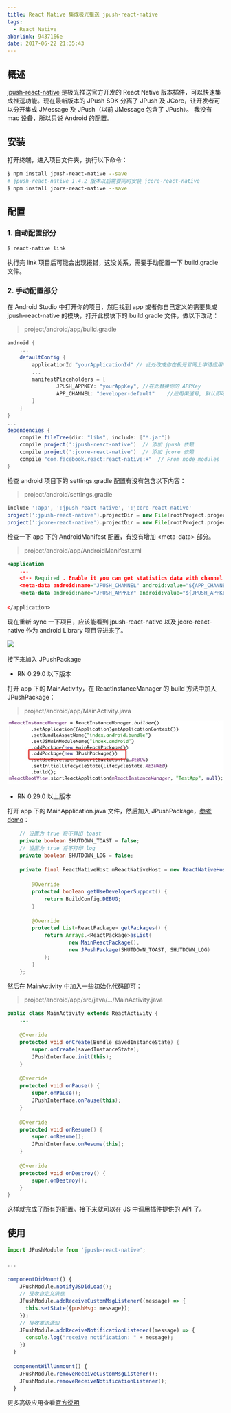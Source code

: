 ```yaml
---
title: React Native 集成极光推送 jpush-react-native
tags:
  - React Native
abbrlink: 9437166e
date: 2017-06-22 21:35:43
---
```


## 概述
[jpush-react-native][jpush-react-native] 是极光推送官方开发的 React Native 版本插件，可以快速集成推送功能。现在最新版本的 JPush SDK 分离了 JPush 及 JCore，让开发者可以分开集成 JMessage 及 JPush（以前 JMessage 包含了 JPush）。
我没有 mac 设备，所以只说 Android 的配置。

<!-- more -->

## 安装
打开终端，进入项目文件夹，执行以下命令：

```bash
$ npm install jpush-react-native --save
# jpush-react-native 1.4.2 版本以后需要同时安装 jcore-react-native
$ npm install jcore-react-native --save 
```

## 配置

### 1. 自动配置部分

```bash
$ react-native link
```

执行完 link 项目后可能会出现报错，这没关系，需要手动配置一下 build.gradle 文件。

### 2. 手动配置部分
在 Android Studio 中打开你的项目，然后找到 app 或者你自己定义的需要集成 jpush-react-native 的模块，打开此模块下的 build.gradle 文件，做以下改动：
> project/android/app/build.gradle

```groovy
android {
    ...
    defaultConfig {
        applicationId "yourApplicationId" // 此处改成你在极光官网上申请应用时填写的包名
        ...
        manifestPlaceholders = [
                JPUSH_APPKEY: "yourAppKey", //在此替换你的 APPKey
                APP_CHANNEL: "developer-default"    //应用渠道号, 默认即可
        ]
    }
}
...
dependencies {
    compile fileTree(dir: "libs", include: ["*.jar"])
    compile project(':jpush-react-native')  // 添加 jpush 依赖
    compile project(':jcore-react-native')  // 添加 jcore 依赖
    compile "com.facebook.react:react-native:+"  // From node_modules
}
```

检查 android 项目下的 settings.gradle 配置有没有包含以下内容：
> project/android/settings.gradle

```groovy
include ':app', ':jpush-react-native', ':jcore-react-native'
project(':jpush-react-native').projectDir = new File(rootProject.projectDir, '../node_modules/jpush-react-native/android')
project(':jcore-react-native').projectDir = new File(rootProject.projectDir, '../node_modules/jcore-react-native/android')
```

检查一下 app 下的 AndroidManifest 配置，有没有增加 \<meta-data\> 部分。
> project/android/app/AndroidManifest.xml

```xml
<application
    ...
    <!-- Required . Enable it you can get statistics data with channel -->
    <meta-data android:name="JPUSH_CHANNEL" android:value="${APP_CHANNEL}"/>
    <meta-data android:name="JPUSH_APPKEY" android:value="${JPUSH_APPKEY}"/>

</application>
```
现在重新 sync 一下项目，应该能看到 jpush-react-native 以及 jcore-react-native 作为 android Library 项目导进来了。

![](http://upload-images.jianshu.io/upload_images/1745101-4eb12666d3d3099f.png?imageMogr2/auto-orient/strip%7CimageView2/2/w/1240)

接下来加入 JPushPackage

* RN 0.29.0 以下版本

打开 app 下的 MainActivity，在 ReactInstanceManager 的 build 方法中加入 JPushPackage：
> project/android/app/MainActivity.java

![](https://github.com/KenChoi1992/SomeArticles/raw/master/screenshots/plugin3.png)

* RN 0.29.0 以上版本

打开 app 下的 MainApplication.java 文件，然后加入 JPushPackage，[参考 demo](https://github.com/jpush/jpush-react-native/blob/master/example/android/app/src/com/pushdemo/MainApplication.java)：

```java
    // 设置为 true 将不弹出 toast
    private boolean SHUTDOWN_TOAST = false;
    // 设置为 true 将不打印 log
    private boolean SHUTDOWN_LOG = false;

    private final ReactNativeHost mReactNativeHost = new ReactNativeHost(this) {

        @Override
        protected boolean getUseDeveloperSupport() {
            return BuildConfig.DEBUG;
        }

        @Override
        protected List<ReactPackage> getPackages() {
            return Arrays.<ReactPackage>asList(
                    new MainReactPackage(),
                    new JPushPackage(SHUTDOWN_TOAST, SHUTDOWN_LOG)
            );
        }
    };
```

然后在 MainActivity 中加入一些初始化代码即可：
> project/android/app/src/java/.../MainActivity.java

```java
public class MainActivity extends ReactActivity {
    ...
    
    @Override
    protected void onCreate(Bundle savedInstanceState) {
        super.onCreate(savedInstanceState);
        JPushInterface.init(this);
    }

    @Override
    protected void onPause() {
        super.onPause();
        JPushInterface.onPause(this);
    }

    @Override
    protected void onResume() {
        super.onResume();
        JPushInterface.onResume(this);
    }

    @Override
    protected void onDestroy() {
        super.onDestroy();
    }
}
```

这样就完成了所有的配置。接下来就可以在 JS 中调用插件提供的 API 了。

## 使用

```js
import JPushModule from 'jpush-react-native';

...

componentDidMount() {
    JPushModule.notifyJSDidLoad();
    // 接收自定义消息
    JPushModule.addReceiveCustomMsgListener((message) => {
      this.setState({pushMsg: message});
    });
    // 接收推送通知
    JPushModule.addReceiveNotificationListener((message) => {
      console.log("receive notification: " + message);
    })
  }

  componentWillUnmount() {
    JPushModule.removeReceiveCustomMsgListener();
    JPushModule.removeReceiveNotificationListener();
  }
```

更多高级应用查看[官方说明][jpush-api]


[jpush-react-native]: https://github.com/jpush/jpush-react-native
[jpush-api]: https://github.com/jpush/jpush-react-native#api